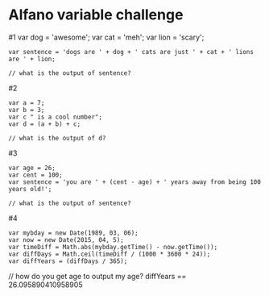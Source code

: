 # Alfano variable challenge

#1
    var dog = 'awesome';
    var cat = 'meh';
    var lion = 'scary';

    var sentence = 'dogs are ' + dog + ' cats are just ' + cat + ' lions are ' + lion;

    // what is the output of sentence?

#2

    var a = 7;
    var b = 3;
    var c " is a cool number";
    var d = (a + b) + c;

    // what is the output of d?

#3  

    var age = 26;
    var cent = 100;
    var sentence = 'you are ' + (cent - age) + ' years away from being 100 years old!';

    // what is the output of sentence?

#4

    var mybday = new Date(1989, 03, 06);
    var now = new Date(2015, 04, 5);
    var timeDiff = Math.abs(mybday.getTime() - now.getTime());
    var diffDays = Math.ceil(timeDiff / (1000 * 3600 * 24)); 
    var diffYears = (diffDays / 365);
   // how do you get age to output my age? diffYears == 26.095890410958905
